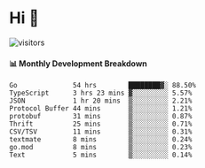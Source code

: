 # Hi 👋
 
![visitors](https://visitor-badge.glitch.me/badge?page_id=sorcererxw.sorcererx)

#### 📊 Monthly Development Breakdown

<!--START_SECTION:waka-->
```text
Go              54 hrs        ████████▓░ 88.50%
TypeScript      3 hrs 23 mins ▓░░░░░░░░░ 5.57%
JSON            1 hr 20 mins  ▒░░░░░░░░░ 2.21%
Protocol Buffer 44 mins       ▒░░░░░░░░░ 1.21%
protobuf        31 mins       ▒░░░░░░░░░ 0.87%
Thrift          25 mins       ▒░░░░░░░░░ 0.71%
CSV/TSV         11 mins       ▒░░░░░░░░░ 0.31%
textmate        8 mins        ▒░░░░░░░░░ 0.24%
go.mod          8 mins        ▒░░░░░░░░░ 0.23%
Text            5 mins        ▒░░░░░░░░░ 0.14%
```
<!--END_SECTION:waka-->
